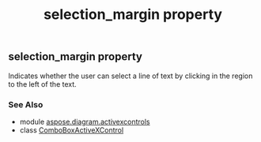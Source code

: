 ﻿---
title: selection_margin property
second_title: Aspose.Diagram for Python via .NET API References
description: 
type: docs
weight: 300
url: /python-net/aspose.diagram.activexcontrols/comboboxactivexcontrol/selection_margin/
is_root: false
---

## selection_margin property


Indicates whether the user can select a line of text by clicking in the region to the left of the text.

### See Also
* module [aspose.diagram.activexcontrols](../../)
* class [ComboBoxActiveXControl](/diagram/python-net/aspose.diagram.activexcontrols/comboboxactivexcontrol)
